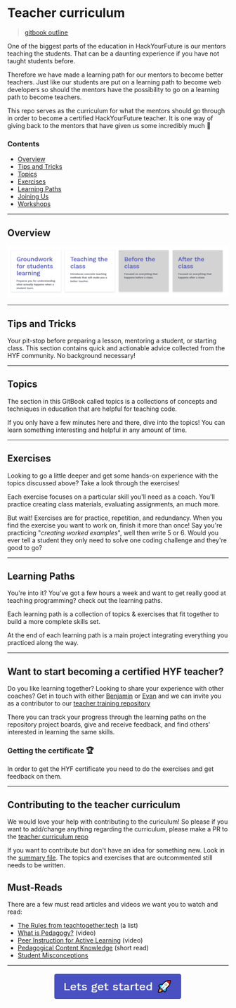 # Teacher curriculum

> [gitbook outline](https://hyfbe.gitbook.io/teacher-curriculum/)

One of the biggest parts of the education in HackYourFuture is our mentors teaching the students. That can be a daunting experience if you have not taught students before.

Therefore we have made a learning path for our mentors to become better teachers. Just like our students are put on a learning path to become web developers so should the mentors have the possibility to go on a learning path to become teachers.

This repo serves as the curriculum for what the mentors should go through in order to become a certified HackYourFuture teacher. It is one way of giving back to the mentors that have given us some incredibly much 🥇

### Contents

- [Overview](#overview)
- [Tips and Tricks](#tips-and-tricks)
- [Topics](#topics)
- [Exercises](#exercises)
- [Learning Paths](#learning-paths)
- [Joining Us](#joining-us)
- [Workshops](#workshops)

---

## Overview

![Learning paths](./assets/learning-paths.PNG)

---

## Tips and Tricks

Your pit-stop before preparing a lesson, mentoring a student, or starting class.  This section contains quick and actionable advice collected from the HYF community.  No background necessary!

---

## Topics

The section in this GitBook called topics is a collections of concepts and techniques in education that are helpful for teaching code.

If you only have a few minutes here and there, dive into the topics! You can learn something interesting and helpful in any amount of time.

---

## Exercises

Looking to go a little deeper and get some hands-on experience with the topics discussed above?  Take a look through the exercises!

Each exercise focuses on a particular skill you'll need as a coach. You'll practice creating class materials, evaluating assignments, an much more.

But wait! Exercises are for practice, repetition, and redundancy. When you find the exercise you want to work on, finish it more than once! Say you're practicing "_creating worked examples_", well then write 5 or 6.  Would you ever tell a student they only need to solve one coding challenge and they're good to go?

---

## Learning Paths

You're into it? You've got a few hours a week and want to get really good at teaching programming?  check out the learning paths.

Each learning path is a collection of topics & exercises that fit together to build a more complete skills set.

At the end of each learning path is a main project integrating everything you practiced along the way.

---

## Want to start becoming a certified HYF teacher?

Do you like learning together? Looking to share your experience with other coaches? Get in touch with either [Benjamin](mailto:benjami@hackyourfuture.dk) or [Evan](mailto:evan@hackyourfuture.be) and we can invite you as a contributor to our [teacher training repository](https://github.com/HackYourFuture-CPH/teacher-curriculum-exercise-tracker)

There you can track your progress through the learning paths on the repository project boards, give and receive feedback, and find others' interested in learning the same skills.

### Getting the certificate 🏆

In order to get the HYF certificate you need to do the exercises and get feedback on them.

---


<!--
## Workshops

Schedules, slide shows, materials, and guides for running your own in-person workshops using the materials in this repo.

---
-->

## Contributing to the teacher curriculum

We would love your help with contributing to the curiculum! So please if you want to add/change anything regarding the curriculum, please make a PR to the [teacher curriculum repo](https://github.com/HackYourFuture-CPH/teacher-curriculum/)

If you want to contribute but don't have an idea for something new. Look in the [summary file](./SUMMARY.md). The topics and exercises that are outcommented still needs to be written.

## Must-Reads

There are a few must read articles and videos we want you to watch and read:
- [The Rules from teachtogether.tech](https://teachtogether.tech/#the-rules) (a list)
- [What is Pedagogy?](https://www.youtube.com/watch?v=QcpwEoW1uY8) (video)
- [Peer Instruction for Active Learning](https://www.youtube.com/watch?v=Z9orbxoRofI) (video)
- [Pedagogical Content Knowledge](https://teachtogether.tech/#s:pck) (short read)
- [Student Misconceptions](https://teachtogether.tech/#s:pck-misunderstand)

---

<p align="center">
  <a href="./learning-paths/groundwork-for-student-learning.md">
    <img width="300px" alt="Lets get started" src="./assets/lets-get-started.png" />
  </a>
</p>
